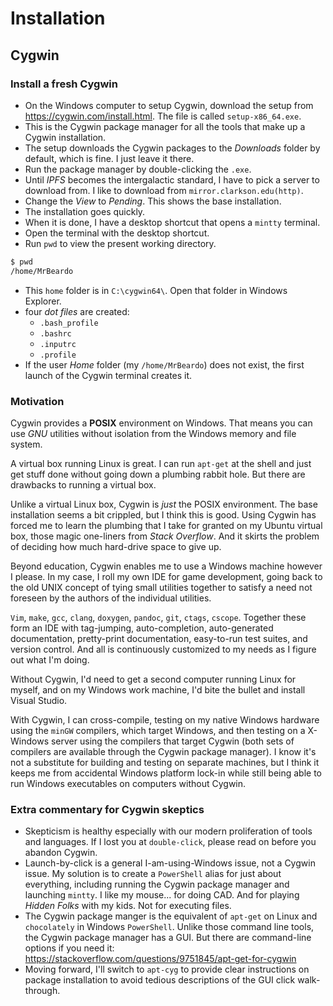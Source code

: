 # Installation
## Cygwin
### Install a fresh Cygwin
- On the Windows computer to setup Cygwin, download the setup from
  <https://cygwin.com/install.html>. The file is called `setup-x86_64.exe`.
- This is the Cygwin package manager for all the tools that make up a Cygwin
  installation.
- The setup downloads the Cygwin packages to the *Downloads* folder by default,
  which is fine. I just leave it there.
- Run the package manager by double-clicking the `.exe`.
- Until *IPFS* becomes the intergalactic standard, I have to pick a server to
  download from. I like to download from `mirror.clarkson.edu(http)`.
- Change the *View* to *Pending*. This shows the base installation.
- The installation goes quickly.
- When it is done, I have a desktop shortcut that opens a `mintty` terminal.
- Open the terminal with the desktop shortcut.
- Run `pwd` to view the present working directory.
```bash
$ pwd
/home/MrBeardo
```
- This `home` folder is in `C:\cygwin64\`. Open that folder in Windows Explorer.
- four *dot files* are created:
    - `.bash_profile`
    - `.bashrc`
    - `.inputrc`
    - `.profile`
- If the user *Home* folder (my `/home/MrBeardo`) does not exist, the first
  launch of the Cygwin terminal creates it.

### Motivation
Cygwin provides a **POSIX** environment on Windows. That means you can use *GNU*
utilities without isolation from the Windows memory and file system.

A virtual box running Linux is great. I can run `apt-get` at the shell and just
get stuff done without going down a plumbing rabbit hole. But there are
drawbacks to running a virtual box.

Unlike a virtual Linux box, Cygwin is *just* the POSIX environment. The base
installation seems a bit crippled, but I think this is good. Using Cygwin has
forced me to learn the plumbing that I take for granted on my Ubuntu virtual
box, those magic one-liners from *Stack Overflow*. And it skirts the problem of
deciding how much hard-drive space to give up.

Beyond education, Cygwin enables me to use a Windows machine however I
please. In my case, I roll my own IDE for game development, going back to the
old UNIX concept of tying small utilities together to satisfy a need not
foreseen by the authors of the individual utilities.

`Vim`, `make`, `gcc`, `clang`, `doxygen`, `pandoc`, `git`, `ctags`, `cscope`.
Together these form an IDE with tag-jumping, auto-completion, auto-generated
documentation, pretty-print documentation, easy-to-run test suites, and version
control. And all is continuously customized to my needs as I figure out what I'm
doing.

Without Cygwin, I'd need to get a second computer running Linux for myself, and
on my Windows work machine, I'd bite the bullet and install Visual Studio.

With Cygwin, I can cross-compile, testing on my native Windows hardware using
the `minGW` compilers, which target Windows, and then testing on a X-Windows
server using the compilers that target Cygwin (both sets of compilers are
available through the Cygwin package manager). I know it's not a substitute for
building and testing on separate machines, but I think it keeps me from
accidental Windows platform lock-in while still being able to run Windows
executables on computers without Cygwin.

### Extra commentary for Cygwin skeptics
- Skepticism is healthy especially with our modern proliferation of tools and
  languages. If I lost you at `double-click`, please read on before you abandon
  Cygwin.
- Launch-by-click is a general I-am-using-Windows issue, not a Cygwin issue. My
  solution is to create a `PowerShell` alias for just about everything,
  including running the Cygwin package manager and launching `mintty`. I like
  my mouse... for doing CAD. And for playing *Hidden Folks* with my kids. Not
  for executing files.
- The Cygwin package manger is the equivalent of `apt-get` on Linux and
  `chocolately` in Windows `PowerShell`. Unlike those command line tools, the
  Cygwin package manager has a GUI. But there are command-line options if you
  need it:
  <https://stackoverflow.com/questions/9751845/apt-get-for-cygwin>
- Moving forward, I'll switch to `apt-cyg` to provide clear instructions on
  package installation to avoid tedious descriptions of the GUI click
  walk-through.
